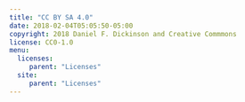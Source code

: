 ```yaml
---
title: "CC BY SA 4.0"
date: 2018-02-04T05:05:50-05:00
copyright: 2018 Daniel F. Dickinson and Creative Commmons
license: CC0-1.0
menu:
  licenses:
     parent: "Licenses"
  site:
     parent: "Licenses"
---
```

